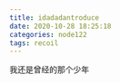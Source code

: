 ```yaml
---
title: idadadantroduce
date: 2020-10-28 18:25:18
categories: node122
tags: recoil
---
```

我还是曾经的那个少年